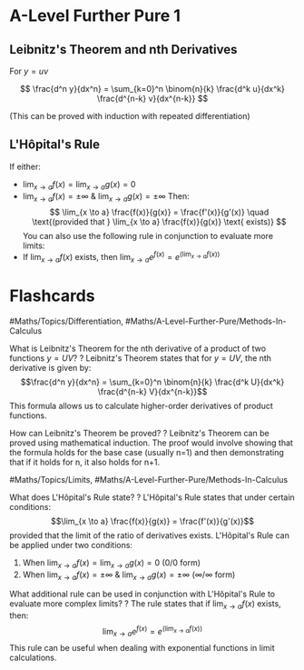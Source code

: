 
# A-Level Further Pure 1
## Leibnitz's Theorem and nth Derivatives
For $y=uv$

$$
\frac{d^n y}{dx^n} = \sum_{k=0}^n \binom{n}{k} \frac{d^k u}{dx^k} \frac{d^{n-k} v}{dx^{n-k}}
$$

(This can be proved with induction with repeated differentiation)
## L'Hôpital's Rule
If either:
- $\displaystyle \lim_{x \to a} f(x) = \lim_{x \to a} g(x) = 0$
- $\displaystyle \lim_{x \to a} f(x) = \pm \infty$ & $\displaystyle \lim_{x \to a} g(x) = \pm \infty$
Then:
$$
\lim_{x \to a} \frac{f(x)}{g(x)} = \frac{f'(x)}{g'(x)} \quad \text{(provided that } \lim_{x \to a} \frac{f(x)}{g(x)} \text{ exists)}
$$
You can also use the following rule in conjunction to evaluate more limits:
- If $\displaystyle \lim_{x \to a} f(x)$ exists, then $\displaystyle \lim_{x \to a} e^{f(x)} = e^{\left( \displaystyle \lim_{x \to a} f(x)\right)}$


# Flashcards
#Maths/Topics/Differentiation, #Maths/A-Level-Further-Pure/Methods-In-Calculus

What is Leibnitz's Theorem for the nth derivative of a product of two functions $y=UV$?
?
Leibnitz's Theorem states that for $y=UV$, the nth derivative is given by:
$$\frac{d^n y}{dx^n} = \sum_{k=0}^n \binom{n}{k} \frac{d^k U}{dx^k} \frac{d^{n-k} V}{dx^{n-k}}$$
This formula allows us to calculate higher-order derivatives of product functions. 

How can Leibnitz's Theorem be proved?
?
Leibnitz's Theorem can be proved using mathematical induction. The proof would involve showing that the formula holds for the base case (usually n=1) and then demonstrating that if it holds for n, it also holds for n+1. 

#Maths/Topics/Limits, #Maths/A-Level-Further-Pure/Methods-In-Calculus

What does L'Hôpital's Rule state?
?
L'Hôpital's Rule states that under certain conditions:
$$\lim_{x \to a} \frac{f(x)}{g(x)} = \frac{f'(x)}{g'(x)}$$
provided that the limit of the ratio of derivatives exists.
L'Hôpital's Rule can be applied under two conditions:
1. When $\lim_{x \to a} f(x) = \lim_{x \to a} g(x) = 0$ (0/0 form)
2. When $\lim_{x \to a} f(x) = \pm \infty$ & $\lim_{x \to a} g(x) = \pm \infty$ ($\infty/\infty$ form) 

What additional rule can be used in conjunction with L'Hôpital's Rule to evaluate more complex limits?
?
The rule states that if $\lim_{x \to a} f(x)$ exists, then:
$$ \displaystyle \lim_{x \to a} e^{f(x)} = e^{\left(\displaystyle \lim_{x \to a } f(x)\right)}$$
This rule can be useful when dealing with exponential functions in limit calculations. 
